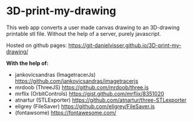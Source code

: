 # 3D-print-my-drawing

This web app converts a user made canvas drawing to an 3D-drawing printable stl file. Without the help of a server, purely javascript.

Hosted on github pages: https://git-danielvisser.github.io/3D-print-my-drawing/ 

**With the help of:**

- jankovicsandras (ImagetracerJs) https://github.com/jankovicsandras/imagetracerjs
- mrdoob          (ThreeJS)       https://github.com/mrdoob/three.js
- mrflix          (OrbitControls) https://gist.github.com/mrflix/8351020
- atnartur        (STLExporter)   https://github.com/atnartur/three-STLexporter
- eligrey         (FileSaver)     https://github.com/eligrey/FileSaver.js
- (fontawsome)    https://fontawesome.com/
